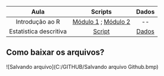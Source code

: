 Aula | Scripts | Dados
:----: | :----: | :----: 
Introdução ao R | <a href="https://raw.githubusercontent.com/Ecosantos/Desenho-amostral-UERJ/master/Scripts/Introdu%C3%A7%C3%A3o%20ao%20R%20-%20parte%201.R">Módulo 1</a> ; <a href="https://raw.githubusercontent.com/Ecosantos/Desenho-amostral-UERJ/master/Scripts/Introdu%C3%A7%C3%A3o%20ao%20R%20-%20parte%202.R">Módulo 2</a>| -- 
   Estatistica descritiva | <a href="https://raw.githubusercontent.com/Ecosantos/Desenho-amostral-UERJ/master/Scripts/Descrevendo%20os%20dados%20-%20Parte%201%20-%20Estatistica%20descritiva.R">Script</a> | <a href="https://raw.githubusercontent.com/Ecosantos/Desenho-amostral-UERJ/master/Dados/Alunos%20idade.txt">Dados</a>
  



## Como baixar os arquivos?

![Salvando arquivo](C:/GITHUB/Salvando arquivo Github.bmp)
